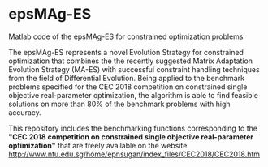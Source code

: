 # epsMAg-ES
Matlab code of the epsMAg-ES for constrained optimization problems

The epsMAg-ES represents a novel Evolution Strategy for constrained optimization that combines the the recently suggested Matrix Adaptation Evolution Strategy (MA-ES) with successful constraint handling techniques from the field of Differential Evolution. Being applied to the benchmark problems specified for the CEC 2018 competition on constrained single objective real-parameter optimization, the algorithm is able to find feasible solutions on more than 80% of the benchmark problems with high accuracy. 

This repository includes the benchmarking functions corresponding to the <b>"CEC 2018 competition on constrained single objective real-parameter optimization"</b> that are freely available on the website <href>http://www.ntu.edu.sg/home/epnsugan/index_files/CEC2018/CEC2018.htm</href>
